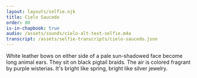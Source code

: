 ```yaml
---
layout: layouts/selfie.njk
title: Cielo Saucedo
order: 80
is-in-chapbook: true
audio: /assets/sounds/cielo-alt-text-selfie.m4a
transcript: /assets/selfie-transcripts/cielo-saucedo.json
---
```


White leather bows on either side of a pale sun-shadowed face become long animal ears. They sit on black pigtail braids. The air is colored fragrant by purple wisterias. It's bright like spring, bright like silver jewelry.

